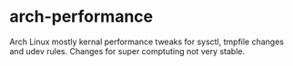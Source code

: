 # arch-performance
Arch Linux mostly kernal performance tweaks for sysctl, tmpfile changes and udev rules. 
Changes for super comptuting not very stable. 
